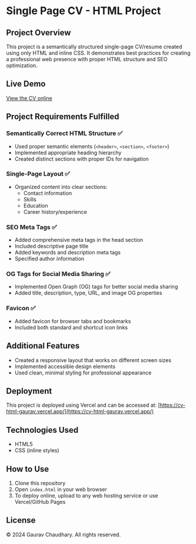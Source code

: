 # Single Page CV - HTML Project

## Project Overview
This project is a semantically structured single-page CV/resume created using only HTML and inline CSS. It demonstrates best practices for creating a professional web presence with proper HTML structure and SEO optimization.

## Live Demo
[View the CV online](https://cv-html-gaurav.vercel.app/)

## Project Requirements Fulfilled

### Semantically Correct HTML Structure ✅
- Used proper semantic elements (`<header>`, `<section>`, `<footer>`)
- Implemented appropriate heading hierarchy
- Created distinct sections with proper IDs for navigation

### Single-Page Layout ✅
- Organized content into clear sections:
  - Contact information
  - Skills
  - Education
  - Career history/experience

### SEO Meta Tags ✅
- Added comprehensive meta tags in the head section
- Included descriptive page title
- Added keywords and description meta tags
- Specified author information

### OG Tags for Social Media Sharing ✅
- Implemented Open Graph (OG) tags for better social media sharing
- Added title, description, type, URL, and image OG properties

### Favicon ✅
- Added favicon for browser tabs and bookmarks
- Included both standard and shortcut icon links

## Additional Features
- Created a responsive layout that works on different screen sizes
- Implemented accessible design elements
- Used clean, minimal styling for professional appearance

## Deployment
This project is deployed using Vercel and can be accessed at: [https://cv-html-gaurav.vercel.app/](https://cv-html-gaurav.vercel.app/)

## Technologies Used
- HTML5
- CSS (inline styles)

## How to Use
1. Clone this repository
2. Open `index.html` in your web browser
3. To deploy online, upload to any web hosting service or use Vercel/GitHub Pages

## License
© 2024 Gaurav Chaudhary. All rights reserved.
